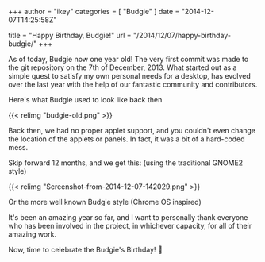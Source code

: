 +++
author = "ikey"
categories = [
"Budgie"
]
date =  "2014-12-07T14:25:58Z"

title = "Happy Birthday, Budgie!"
url = "/2014/12/07/happy-birthday-budgie/"
+++

As of today, Budgie now one year old! The very first commit was made to the git repository on the 7th of December, 2013. What started out as a simple quest to satisfy 
my own personal needs for a desktop, has evolved over the last year with the help of our fantastic community and contributors.

Here's what Budgie used to look like back then

{{< relimg "budgie-old.png" >}}

Back then, we had no proper applet support, and you couldn't even change the location of the applets or panels. In fact, it was a bit of a hard-coded mess.

Skip forward 12 months, and we get this: (using the traditional GNOME2 style)

{{< relimg "Screenshot-from-2014-12-07-142029.png" >}}

Or the more well known Budgie style (Chrome OS inspired)

It's been an amazing year so far, and I want to personally thank everyone who has been involved in the project, in whichever capacity, for all of their amazing work.

Now, time to celebrate the Budgie's Birthday! 🙂

